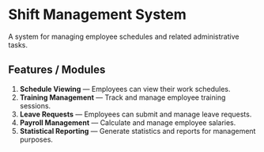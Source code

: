 # Shift Management System

A system for managing employee schedules and related administrative tasks.

## Features / Modules
1. **Schedule Viewing** — Employees can view their work schedules.
2. **Training Management** — Track and manage employee training sessions.
3. **Leave Requests** — Employees can submit and manage leave requests.
4. **Payroll Management** — Calculate and manage employee salaries.
5. **Statistical Reporting** — Generate statistics and reports for management purposes.
